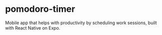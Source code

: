 # pomodoro-timer
Mobile app that helps with productivity by scheduling work sessions, built with React Native on Expo. 
